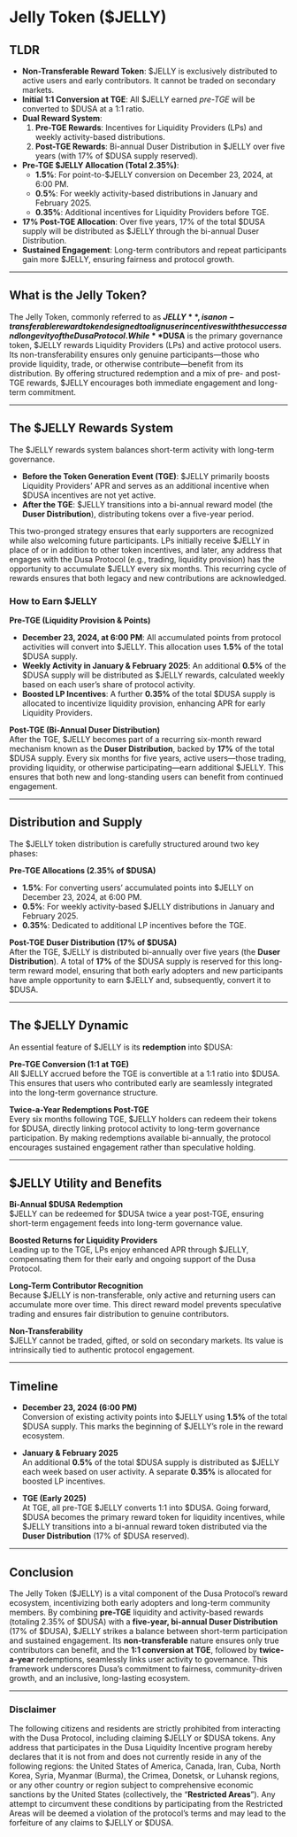 # Jelly Token ($JELLY)

## TLDR

- **Non-Transferable Reward Token**: $JELLY is exclusively distributed to active users and early contributors. It cannot be traded on secondary markets.  
- **Initial 1:1 Conversion at TGE**: All $JELLY earned *pre-TGE* will be converted to $DUSA at a 1:1 ratio.  
- **Dual Reward System**:
  1. **Pre-TGE Rewards**: Incentives for Liquidity Providers (LPs) and weekly activity-based distributions.  
  2. **Post-TGE Rewards**: Bi-annual Duser Distribution in $JELLY over five years (with 17% of $DUSA supply reserved).  
- **Pre-TGE $JELLY Allocation (Total 2.35%)**:
  - **1.5%**: For point-to-$JELLY conversion on December 23, 2024, at 6:00 PM.  
  - **0.5%**: For weekly activity-based distributions in January and February 2025.  
  - **0.35%**: Additional incentives for Liquidity Providers before TGE.  
- **17% Post-TGE Allocation**: Over five years, 17% of the total $DUSA supply will be distributed as $JELLY through the bi-annual Duser Distribution.  
- **Sustained Engagement**: Long-term contributors and repeat participants gain more $JELLY, ensuring fairness and protocol growth.

---

## What is the Jelly Token?

The Jelly Token, commonly referred to as **$JELLY**, is a non-transferable reward token designed to align user incentives with the success and longevity of the Dusa Protocol. While **$DUSA** is the primary governance token, $JELLY rewards Liquidity Providers (LPs) and active protocol users. Its non-transferability ensures only genuine participants—those who provide liquidity, trade, or otherwise contribute—benefit from its distribution. By offering structured redemption and a mix of pre- and post-TGE rewards, $JELLY encourages both immediate engagement and long-term commitment.

---

## The $JELLY Rewards System

The $JELLY rewards system balances short-term activity with long-term governance.

- **Before the Token Generation Event (TGE)**: $JELLY primarily boosts Liquidity Providers’ APR and serves as an additional incentive when $DUSA incentives are not yet active.  
- **After the TGE**: $JELLY transitions into a bi-annual reward model (the **Duser Distribution**), distributing tokens over a five-year period.

This two-pronged strategy ensures that early supporters are recognized while also welcoming future participants. LPs initially receive $JELLY in place of or in addition to other token incentives, and later, any address that engages with the Dusa Protocol (e.g., trading, liquidity provision) has the opportunity to accumulate $JELLY every six months. This recurring cycle of rewards ensures that both legacy and new contributions are acknowledged.

### How to Earn $JELLY

**Pre-TGE (Liquidity Provision & Points)**  
   - **December 23, 2024, at 6:00 PM**: All accumulated points from protocol activities will convert into $JELLY. This allocation uses **1.5%** of the total $DUSA supply.  
   - **Weekly Activity in January & February 2025**: An additional **0.5%** of the $DUSA supply will be distributed as $JELLY rewards, calculated weekly based on each user’s share of protocol activity.  
   - **Boosted LP Incentives**: A further **0.35%** of the total $DUSA supply is allocated to incentivize liquidity provision, enhancing APR for early Liquidity Providers.

**Post-TGE (Bi-Annual Duser Distribution)**  
   After the TGE, $JELLY becomes part of a recurring six-month reward mechanism known as the **Duser Distribution**, backed by **17%** of the total $DUSA supply. Every six months for five years, active users—those trading, providing liquidity, or otherwise participating—earn additional $JELLY. This ensures that both new and long-standing users can benefit from continued engagement.

---

## Distribution and Supply

The $JELLY token distribution is carefully structured around two key phases:

**Pre-TGE Allocations (2.35% of $DUSA)**  
   - **1.5%**: For converting users’ accumulated points into $JELLY on December 23, 2024, at 6:00 PM.  
   - **0.5%**: For weekly activity-based $JELLY distributions in January and February 2025.  
   - **0.35%**: Dedicated to additional LP incentives before the TGE.

**Post-TGE Duser Distribution (17% of $DUSA)**  
   After the TGE, $JELLY is distributed bi-annually over five years (the **Duser Distribution**). A total of **17%** of the $DUSA supply is reserved for this long-term reward model, ensuring that both early adopters and new participants have ample opportunity to earn $JELLY and, subsequently, convert it to $DUSA.

---

## The $JELLY Dynamic

An essential feature of $JELLY is its **redemption** into $DUSA:

**Pre-TGE Conversion (1:1 at TGE)**  
   All $JELLY accrued before the TGE is convertible at a 1:1 ratio into $DUSA. This ensures that users who contributed early are seamlessly integrated into the long-term governance structure.

**Twice-a-Year Redemptions Post-TGE**  
   Every six months following TGE, $JELLY holders can redeem their tokens for $DUSA, directly linking protocol activity to long-term governance participation. By making redemptions available bi-annually, the protocol encourages sustained engagement rather than speculative holding.

---

## $JELLY Utility and Benefits

**Bi-Annual $DUSA Redemption**  
   $JELLY can be redeemed for $DUSA twice a year post-TGE, ensuring short-term engagement feeds into long-term governance value.

**Boosted Returns for Liquidity Providers**  
   Leading up to the TGE, LPs enjoy enhanced APR through $JELLY, compensating them for their early and ongoing support of the Dusa Protocol.

**Long-Term Contributor Recognition**  
   Because $JELLY is non-transferable, only active and returning users can accumulate more over time. This direct reward model prevents speculative trading and ensures fair distribution to genuine contributors.

**Non-Transferability**  
   $JELLY cannot be traded, gifted, or sold on secondary markets. Its value is intrinsically tied to authentic protocol engagement.

---

## Timeline

- **December 23, 2024 (6:00 PM)**  
  Conversion of existing activity points into $JELLY using **1.5%** of the total $DUSA supply. This marks the beginning of $JELLY’s role in the reward ecosystem.

- **January & February 2025**  
  An additional **0.5%** of the total $DUSA supply is distributed as $JELLY each week based on user activity. A separate **0.35%** is allocated for boosted LP incentives.

- **TGE (Early 2025)**  
  At TGE, all pre-TGE $JELLY converts 1:1 into $DUSA. Going forward, $DUSA becomes the primary reward token for liquidity incentives, while $JELLY transitions into a bi-annual reward token distributed via the **Duser Distribution** (17% of $DUSA reserved).

---

## Conclusion

The Jelly Token ($JELLY) is a vital component of the Dusa Protocol’s reward ecosystem, incentivizing both early adopters and long-term community members. By combining **pre-TGE** liquidity and activity-based rewards (totaling 2.35% of $DUSA) with a **five-year, bi-annual Duser Distribution** (17% of $DUSA), $JELLY strikes a balance between short-term participation and sustained engagement. Its **non-transferable** nature ensures only true contributors can benefit, and the **1:1 conversion at TGE**, followed by **twice-a-year** redemptions, seamlessly links user activity to governance. This framework underscores Dusa’s commitment to fairness, community-driven growth, and an inclusive, long-lasting ecosystem.

---

### Disclaimer

The following citizens and residents are strictly prohibited from interacting with the Dusa Protocol, including claiming $JELLY or $DUSA tokens. Any address that participates in the Dusa Liquidity Incentive program hereby declares that it is not from and does not currently reside in any of the following regions: the United States of America, Canada, Iran, Cuba, North Korea, Syria, Myanmar (Burma), the Crimea, Donetsk, or Luhansk regions, or any other country or region subject to comprehensive economic sanctions by the United States (collectively, the “**Restricted Areas**”). Any attempt to circumvent these conditions by participating from the Restricted Areas will be deemed a violation of the protocol’s terms and may lead to the forfeiture of any claims to $JELLY or $DUSA.
